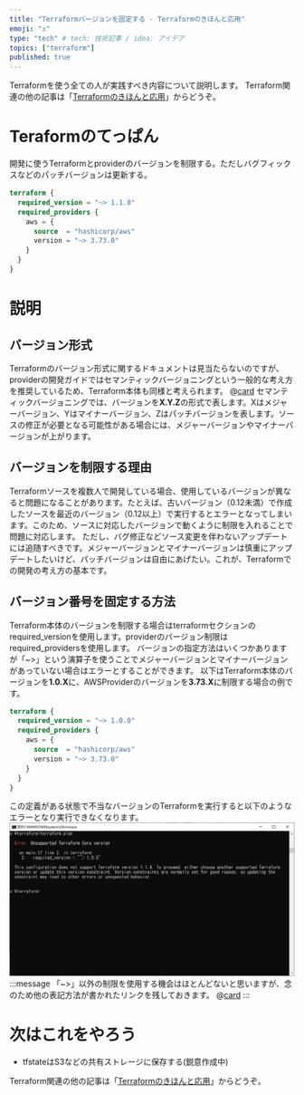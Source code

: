 ```yaml
---
title: "Terraformバージョンを固定する - Terraformのきほんと応用"
emoji: "⚓"
type: "tech" # tech: 技術記事 / idea: アイデア
topics: ["terraform"]
published: true
---
```

Terraformを使う全ての人が実践すべき内容について説明します。
Terraform関連の他の記事は「[Terraformのきほんと応用](https://zenn.dev/sway/articles/terraform_index_list)」からどうぞ。

# Teraformのてっぱん
開発に使うTerraformとproviderのバージョンを制限する。ただしバグフィックスなどのパッチバージョンは更新する。
```hcl:main.tf
terraform {
  required_version = "~> 1.1.0"
  required_providers {
    aws = {
      source  = "hashicorp/aws"
      version = "~> 3.73.0"
    }
  }
}
```

# 説明

## バージョン形式
Terraformのバージョン形式に関するドキュメントは見当たらないのですが、providerの開発ガイドではセマンティックバージョニングという一般的な考え方を推奨しているため、Terraform本体も同様と考えられます。
@[card](https://www.terraform.io/plugin/sdkv2/best-practices/versioning)
セマンティックバージョニングでは、バージョンを**X.Y.Z**の形式で表します。Xはメジャーバージョン、Yはマイナーバージョン、Zはパッチバージョンを表します。ソースの修正が必要となる可能性がある場合には、メジャーバージョンやマイナーバージョンが上がります。

## バージョンを制限する理由
Terraformソースを複数人で開発している場合、使用しているバージョンが異なると問題になることがあります。たとえば、古いバージョン（0.12未満）で作成したソースを最近のバージョン（0.12以上）で実行するとエラーとなってしまいます。このため、ソースに対応したバージョンで動くように制限を入れることで問題に対応します。
ただし、バグ修正などソース変更を伴わないアップデートには追随すべきです。メジャーバージョンとマイナーバージョンは慎重にアップデートしたいけど、パッチバージョンは自由にあげたい。これが、Terraformでの開発の考え方の基本です。

## バージョン番号を固定する方法
Terraform本体のバージョンを制限する場合はterraformセクションのrequired_versionを使用します。providerのバージョン制限はrequired_providersを使用します。
バージョンの指定方法はいくつかありますが「~>」という演算子を使うことでメジャーバージョンとマイナーバージョンがあっていない場合はエラーとすることができます。
以下はTerraform本体のバージョンを**1.0.X**に、AWSProviderのバージョンを**3.73.X**に制限する場合の例です。
```hcl:main.tf
terraform {
  required_version = "~> 1.0.0"
  required_providers {
    aws = {
      source  = "hashicorp/aws"
      version = "~> 3.73.0"
    }
  }
}
```
この定義がある状態で不当なバージョンのTerraformを実行すると以下のようなエラーとなり実行できなくなります。
![version error exsample](/images/terraform_staple_fixversion/terraform_staple_fixversion_desc_01.jpg)
:::message
「~>」以外の制限を使用する機会はほとんどないと思いますが、念のため他の表記方法が書かれたリンクを残しておきます。
@[card](https://learn.hashicorp.com/tutorials/terraform/versions)
:::

# 次はこれをやろう
- tfstateはS3などの共有ストレージに保存する(鋭意作成中)

Terraform関連の他の記事は「[Terraformのきほんと応用](https://zenn.dev/sway/articles/terraform_index_list)」からどうぞ。
